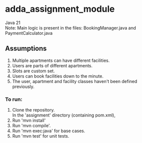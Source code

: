 # adda_assignment_module
Java 21 <br>
Note: Main logic is present in the files: BookingManager.java and PaymentCalculator.java

## Assumptions
1) Multiple apartments can have different facilities.
2) Users are parts of different apartments.
3) Slots are custom set.
4) Users can book facilities down to the minute.
5) The user, apartment and facility classes haven't been defined previously.

### To run:
1) Clone the repository. <br> 
In the 'assignment' directory (containing pom.xml),
2) Run 'mvn install'
3) Run 'mvn compile'.
4) Run 'mvn exec:java' for base cases.
5) Run 'mvn test' for unit tests.
